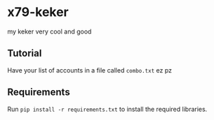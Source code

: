 # x79-keker
my keker very cool and good
## Tutorial
Have your list of accounts in a file called `combo.txt` ez pz
## Requirements
Run `pip install -r requirements.txt` to install the required libraries.
